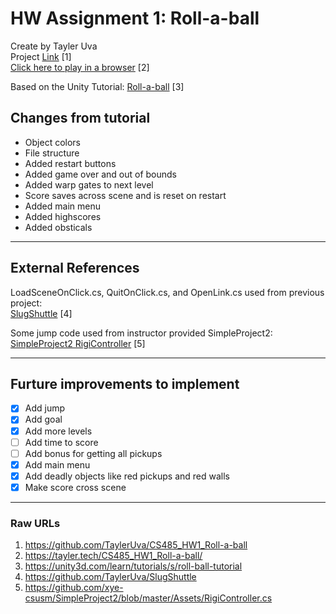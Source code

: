 # HW Assignment 1: Roll-a-ball

Create by Tayler Uva  
Project [Link](https://github.com/TaylerUva/CS485_HW1_Roll-a-ball) [1]  
[Click here to play in a browser](https://tayler.tech/CS485_HW1_Roll-a-ball/) [2]

Based on the Unity Tutorial: [Roll-a-ball](https://unity3d.com/learn/tutorials/s/roll-ball-tutorial) [3]

## Changes from tutorial

- Object colors
- File structure
- Added restart buttons
- Added game over and out of bounds
- Added warp gates to next level
- Score saves across scene and is reset on restart
- Added main menu
- Added highscores
- Added obsticals

---

## External References

LoadSceneOnClick.cs, QuitOnClick.cs, and OpenLink.cs used from previous project:  
[SlugShuttle](https://github.com/TaylerUva/SlugShuttle) [4]

Some jump code used from instructor provided SimpleProject2:  
[SimpleProject2 RigiController](https://github.com/xye-csusm/SimpleProject2/blob/master/Assets/RigiController.cs) [5]

---

## Furture improvements to implement

- [x] Add jump
- [x] Add goal
- [x] Add more levels
- [ ] Add time to score
- [ ] Add bonus for getting all pickups
- [x] Add main menu
- [x] Add deadly objects like red pickups and red walls
- [X] Make score cross scene

---

### Raw URLs

1. https://github.com/TaylerUva/CS485_HW1_Roll-a-ball
2. https://tayler.tech/CS485_HW1_Roll-a-ball/
3. https://unity3d.com/learn/tutorials/s/roll-ball-tutorial
4. https://github.com/TaylerUva/SlugShuttle
5. https://github.com/xye-csusm/SimpleProject2/blob/master/Assets/RigiController.cs